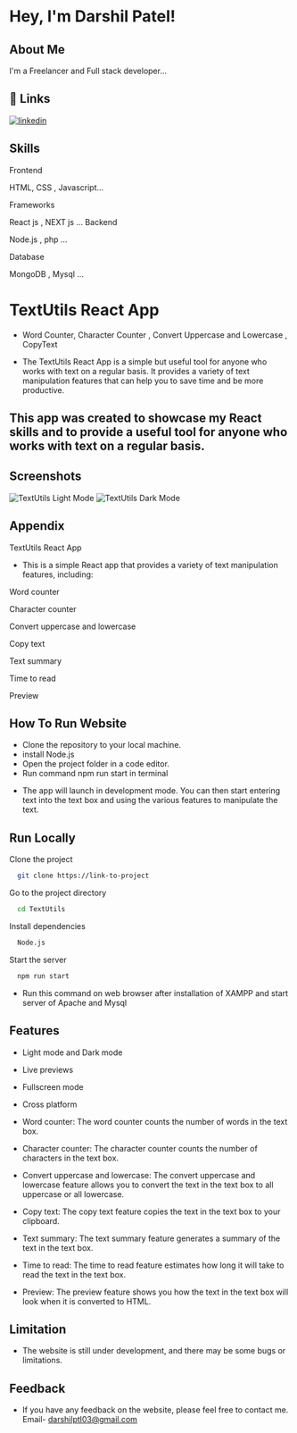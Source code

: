 
# Hey, I'm Darshil Patel! 


## About Me
I'm a Freelancer and Full stack developer...


## 🔗 Links

[![linkedin](https://img.shields.io/badge/linkedin-0A66C2?style=for-the-badge&logo=linkedin&logoColor=white)](https://www.linkedin.com/public-profile/settings?trk=d_flagship3_profile_self_view_public_profile)

##  Skills
 Frontend

HTML, CSS , Javascript...

Frameworks
 
React js , NEXT js ...
 Backend

Node.js , php ...

Database

MongoDB , Mysql ...


# TextUtils React App

* Word Counter, Character Counter , Convert Uppercase and Lowercase , CopyText

* The TextUtils React App is a simple but useful tool for anyone who works with text on a regular basis. It provides a variety of text manipulation features that can help you to save time and be more productive.

## This app was created to showcase my React skills and to provide a useful tool for anyone who works with text on a regular basis.

## Screenshots
![TextUtils Light Mode](https://github.com/darshilptl/TextUtils/assets/105098994/1e839f03-8865-4678-8c8c-72bf856d3600)
![TextUtils Dark Mode](https://github.com/darshilptl/TextUtils/assets/105098994/06b0c1ff-6ed0-4592-9e51-c9b07cf7572d)

## Appendix

TextUtils React App

* This is a simple React app that provides a variety of text manipulation features, including:

Word counter

Character counter

Convert uppercase and lowercase

Copy text

Text summary

Time to read

Preview
## How To Run Website

- Clone the repository to your local machine.
- install Node.js
- Open the project folder in a code editor.
- Run command npm run start in terminal

* The app will launch in development mode. You can then start entering text into the text box and using the various features to manipulate the text.
## Run Locally

Clone the project

```bash
  git clone https://link-to-project
```

Go to the project directory

```bash
  cd TextUtils
```

Install dependencies

```bash
  Node.js
```

Start the server

```bash
  npm run start
``` 
* Run this command on web browser after installation of XAMPP and start server of Apache and Mysql


## Features

- Light mode and Dark mode

- Live previews

- Fullscreen mode

- Cross platform

- Word counter: The word counter counts the number of words in the text box.

- Character counter: The character counter counts the number of characters in the text box.

- Convert uppercase and lowercase: The convert uppercase and lowercase feature allows you to convert the text in the text box to all uppercase or all lowercase.

- Copy text: The copy text feature copies the text in the text box to your clipboard.

- Text summary: The text summary feature generates a summary of the text in the text box.

- Time to read: The time to read feature estimates how long it will take to read the text in the text box.

- Preview: The preview feature shows you how the text in the text box will look when it is converted to HTML.


## Limitation

* The website is still under development, and there may be some bugs or limitations.
## Feedback

* If you have any feedback on the website, please feel free to contact me.  Email- darshilptl03@gmail.com

